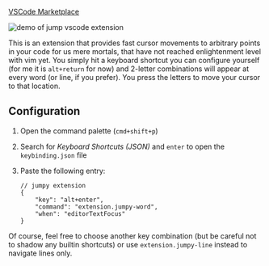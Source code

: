 [VSCode Marketplace](https://marketplace.visualstudio.com/items?itemName=wmaurer.vscode-jumpy)

![demo of jump vscode extension](https://cloud.githubusercontent.com/assets/2899448/19660934/0481c44c-9a32-11e6-87cc-1f8913922ccb.gif)

This is an extension that provides fast cursor movements to arbitrary points in your code for us mere mortals, that have not reached enlightenment level with vim yet. You simply hit a keyboard shortcut you can configure yourself (for me it is `alt+return` for now) and 2-letter combinations will appear at every word (or line, if you prefer). You press the letters to move your cursor to that location.

## Configuration

1. Open the command palette (`cmd+shift+p`)
2. Search for *Keyboard Shortcuts (JSON)* and `enter` to open the `keybinding.json` file
3. Paste the following entry:

    ```jsonc
    // jumpy extension
    {
        "key": "alt+enter",
        "command": "extension.jumpy-word",
        "when": "editorTextFocus"
    }
    ```

Of course, feel free to choose another key combination (but be careful not to shadow any builtin shortcuts) or use `extension.jumpy-line` instead to navigate lines only.
